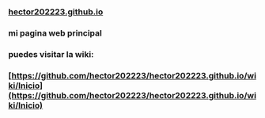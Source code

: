 ### [hector202223.github.io](hector202223.github.io)
### mi pagina web principal

### puedes visitar la wiki:
### [https://github.com/hector202223/hector202223.github.io/wiki/Inicio](https://github.com/hector202223/hector202223.github.io/wiki/Inicio)
